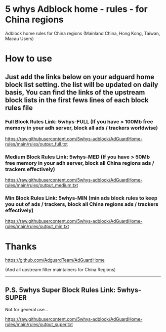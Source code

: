 # 5 whys Adblock home - rules - for China regions
Adblock home rules for China regions (Mainland China, Hong Kong, Taiwan, Macau Users)

# How to use
## Just add the links below on your adguard home block list setting. the list will be updated on daily basis, You can find the links of the upstream block lists in the first fews lines of each block rules file

### Full Block Rules Link: 5whys-FULL (If you have > 100Mb free memory in your adh server, block all ads / trackers worldwise)

https://raw.githubusercontent.com/5whys-adblock/AdGuardHome-rules/main/rules/output_full.txt


### Medium Block Rules Link: 5whys-MED (If you have > 50Mb free memory in your adh server, block all China regions ads / trackers effectively)


https://raw.githubusercontent.com/5whys-adblock/AdGuardHome-rules/main/rules/output_medium.txt


### Min Block Rules Link: 5whys-MIN (min ads block rules to keep you out of ads / trackers, block all China regions ads / trackers effectively)


https://raw.githubusercontent.com/5whys-adblock/AdGuardHome-rules/main/rules/output_min.txt


# Thanks
https://github.com/AdguardTeam/AdGuardHome

(And all upstream filter maintainers for China Regions)



--- 
## P.S. 5whys Super Block Rules Link: 5whys-SUPER 

Not for general use...

https://raw.githubusercontent.com/5whys-adblock/AdGuardHome-rules/main/rules/output_super.txt

